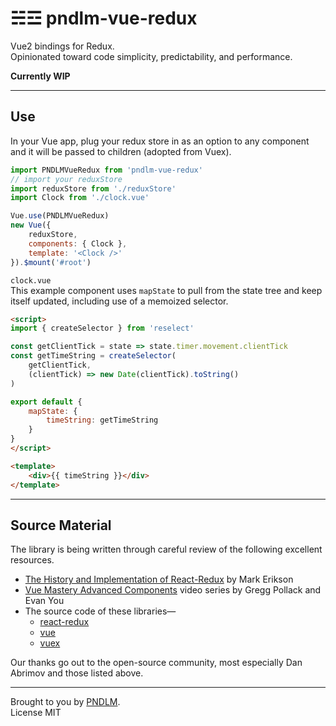 #  ☵☲ pndlm-vue-redux

Vue2 bindings for Redux.  
Opinionated toward code simplicity, predictability, and performance.

**Currently WIP**

---

## Use 

In your Vue app, plug your redux store in as an option to any component and it will be passed to children (adopted from Vuex).
```js
import PNDLMVueRedux from 'pndlm-vue-redux'
// import your reduxStore
import reduxStore from './reduxStore'
import Clock from './clock.vue'

Vue.use(PNDLMVueRedux)
new Vue({
	reduxStore,
	components: { Clock },
	template: '<Clock />'
}).$mount('#root')
```

`clock.vue`  
This example component uses `mapState` to pull from the state tree and keep itself updated, including use of a memoized selector.
```html
<script>
import { createSelector } from 'reselect'

const getClientTick = state => state.timer.movement.clientTick
const getTimeString = createSelector(
	getClientTick,
	(clientTick) => new Date(clientTick).toString()
)

export default {
	mapState: {
		timeString: getTimeString
	}
}
</script>

<template>
	<div>{{ timeString }}</div>
</template>
```

---

## Source Material

The library is being written through careful review of the following excellent resources.

* [The History and Implementation of React-Redux](https://blog.isquaredsoftware.com/2018/11/react-redux-history-implementation/) by Mark Erikson
* [Vue Mastery Advanced Components](https://www.vuemastery.com/courses/advanced-components) video series by Gregg Pollack and Evan You
* The source code of these libraries—
	* [react-redux](https://github.com/reactjs/react-redux)
	* [vue](https://github.com/vuejs/vue)
	* [vuex](https://github.com/vuejs/vuex)

Our thanks go out to the open-source community, most especially Dan Abrimov and those listed above.

---

Brought to you by [PNDLM](https://pndlm.com).  
License MIT
